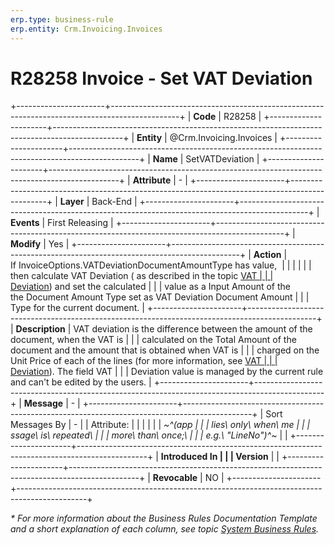```yaml
---
erp.type: business-rule
erp.entity: Crm.Invoicing.Invoices
---
```


# R28258 Invoice - Set VAT Deviation
+----------------------+-----------------------------------------------------------------------------------------------+
| **Code**             | R28258                                                                                        |
+----------------------+-----------------------------------------------------------------------------------------------+
| **Entity**           | @Crm.Invoicing.Invoices                                                                       |
+----------------------+-----------------------------------------------------------------------------------------------+
| **Name**             | SetVATDeviation                                                                               |
+----------------------+-----------------------------------------------------------------------------------------------+
| **Attribute**        | \-                                                                                            |
+----------------------+-----------------------------------------------------------------------------------------------+
| **Layer**            | Back-End                                                                                      |
+----------------------+-----------------------------------------------------------------------------------------------+
| **Events**           | First Releasing                                                                               |
+----------------------+-----------------------------------------------------------------------------------------------+
| **Modify**           | Yes                                                                                           |
+----------------------+-----------------------------------------------------------------------------------------------+
| **Action**           | If InvoiceOptions.VATDeviationDocumentAmountType has value,                                   |
|                      |                                                                                               |
|                      | then calculate VAT Deviation ( as described in the topic [VAT                                 |
|                      | Deviation](https://confluence.erp.net/display/techdoc/VAT+Deviation)) and set the calculated  |
|                      | value as a Input Amount of the the Document Amount Type set as VAT Deviation Document Amount  |
|                      | Type for the current document.                                                                |
+----------------------+-----------------------------------------------------------------------------------------------+
| **Description**      | VAT deviation is the difference between the amount of the document, when the VAT is           |
|                      | calculated on the Total Amount of the document and the amount that is obtained when VAT is    |
|                      | charged on the Unit Price of each of the lines (for more information, see [VAT                |
|                      | Deviation](https://confluence.erp.net/display/techdoc/VAT+Deviation)). The field VAT          |
|                      | Deviation value is managed by the current rule and can\'t be edited by the users.             |
+----------------------+-----------------------------------------------------------------------------------------------+
| **Message**          | \-                                                                                            |
+----------------------+-----------------------------------------------------------------------------------------------+
| Sort Messages By     | \-                                                                                            |
| Attribute:           |                                                                                               |
|                      |                                                                                               |
| *~^(app              |                                                                                               |
| lies\ only\ when\ me |                                                                                               |
| ssage\ is\ repeated\ |                                                                                               |
|  more\ than\ once;\  |                                                                                               |
| e.g.\ \"LineNo\")^~* |                                                                                               |
+----------------------+-----------------------------------------------------------------------------------------------+
| **Introduced In      |                                                                                               |
| Version**            |                                                                                               |
+----------------------+-----------------------------------------------------------------------------------------------+
| **Revocable**        | NO                                                                                            |
+----------------------+-----------------------------------------------------------------------------------------------+

*\* For more information about the Business Rules Documentation Template and a short explanation of each column, see
topic [System Business Rules](../templates/template-description-system-business-rules.md).*
